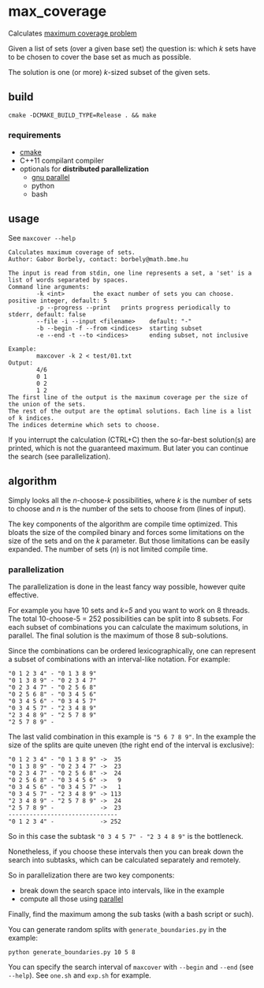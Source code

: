 # max_coverage
Calculates [maximum coverage problem](https://en.wikipedia.org/wiki/Maximum_coverage_problem)

Given a list of sets (over a given base set) the question is: which _k_ sets have to be chosen to cover the base set as much as possible.

The solution is one (or more) _k_-sized subset of the given sets.

## build

    cmake -DCMAKE_BUILD_TYPE=Release . && make

### requirements
* [cmake](https://cmake.org/)
* C++11 compilant compiler
* optionals for __distributed parallelization__
  * [gnu parallel](https://www.gnu.org/software/parallel/) 
  * python
  * bash 

## usage
See `maxcover --help`

    Calculates maximum coverage of sets.
    Author: Gabor Borbely, contact: borbely@math.bme.hu

    The input is read from stdin, one line represents a set, a 'set' is a list of words separated by spaces.
    Command line arguments:
            -k <int>        the exact number of sets you can choose. positive integer, default: 5
            -p --progress --print   prints progress periodically to stderr, default: false
            --file -i --input <filename>    default: "-"
            -b --begin -f --from <indices>  starting subset
            -e --end -t --to <indices>      ending subset, not inclusive

    Example:
            maxcover -k 2 < test/01.txt
    Output:
            4/6
            0 1
            0 2
            1 2
    The first line of the output is the maximum coverage per the size of the union of the sets.
    The rest of the output are the optimal solutions. Each line is a list of k indices.
    The indices determine which sets to choose.

If you interrupt the calculation (CTRL+C) then the so-far-best solution(s) are printed, which is not the guaranteed maximum.
But later you can continue the search (see parallelization).

## algorithm
Simply looks all the *n*-choose-*k* possibilities, where _k_ is the number of sets to choose and _n_ is the number of the sets to choose from (lines of input).

The key components of the algorithm are compile time optimized.
This bloats the size of the compiled binary and forces some limitations on the size of the sets and on the _k_ parameter.
But those limitations can be easily expanded.
The number of sets (_n_) is not limited compile time.

### parallelization
The parallelization is done in the least fancy way possible, however quite effective.

For example you have 10 sets and _k=5_ and you want to work on 8 threads.
The total 10-choose-5 = 252  possibilities can be split into 8 subsets.
For each subset of combinations you can calculate the maximum solutions, in parallel.
The final solution is the maximum of those 8 sub-solutions.

Since the combinations can be ordered lexicographically, one can represent a subset of combinations with an interval-like notation.
For example:

    "0 1 2 3 4" - "0 1 3 8 9"
    "0 1 3 8 9" - "0 2 3 4 7"
    "0 2 3 4 7" - "0 2 5 6 8"
    "0 2 5 6 8" - "0 3 4 5 6"
    "0 3 4 5 6" - "0 3 4 5 7"
    "0 3 4 5 7" - "2 3 4 8 9"
    "2 3 4 8 9" - "2 5 7 8 9"
    "2 5 7 8 9" - 
   
The last valid combination in this example is `"5 6 7 8 9"`.
In the example the size of the splits are quite uneven (the right end of the interval is exclusive):

    "0 1 2 3 4" - "0 1 3 8 9" ->  35
    "0 1 3 8 9" - "0 2 3 4 7" ->  23
    "0 2 3 4 7" - "0 2 5 6 8" ->  24
    "0 2 5 6 8" - "0 3 4 5 6" ->   9
    "0 3 4 5 6" - "0 3 4 5 7" ->   1
    "0 3 4 5 7" - "2 3 4 8 9" -> 113
    "2 3 4 8 9" - "2 5 7 8 9" ->  24
    "2 5 7 8 9" -             ->  23
    -------------------------------
    "0 1 2 3 4" -             -> 252

So in this case the subtask `"0 3 4 5 7" - "2 3 4 8 9"` is the bottleneck.

Nonetheless, if you choose these intervals then you can break down the search into subtasks, which can be calculated separately and remotely.

So in parallelization there are two key components:
* break down the search space into intervals, like in the example
* compute all those using [parallel](https://www.gnu.org/software/parallel/)

Finally, find the maximum among the sub tasks (with a bash script or such).

You can generate random splits with `generate_boundaries.py` in the example:

    python generate_boundaries.py 10 5 8

You can specify the search interval of `maxcover` with `--begin` and `--end` (see `--help`).
See `one.sh` and `exp.sh` for example.
